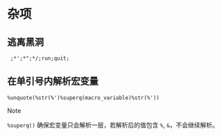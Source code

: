# 杂项

## 逃离黑洞

```sas
 ;*';*";*/;run;quit;
```

## 在单引号内解析宏变量

```sas
%unquote(%str(%')%superq(macro_variable)%str(%'))
```

> [!NOTE]
>
> `%superq()` 确保宏变量只会解析一层，若解析后的值包含 `%`, `&`，不会继续解析。
